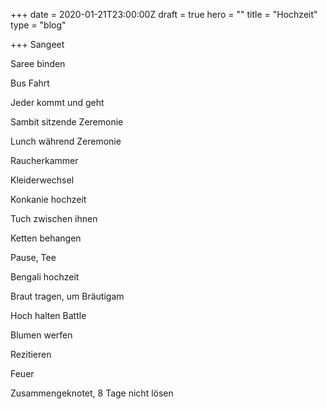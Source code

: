 +++
date = 2020-01-21T23:00:00Z
draft = true
hero = ""
title = "Hochzeit"
type = "blog"

+++
Sangeet

Saree binden

Bus Fahrt

Jeder kommt und geht

Sambit sitzende Zeremonie

Lunch während Zeremonie

Raucherkammer

Kleiderwechsel

Konkanie hochzeit

Tuch zwischen ihnen

Ketten behangen

Pause, Tee

Bengali hochzeit

Braut tragen, um Bräutigam

Hoch halten Battle

Blumen werfen

Rezitieren

Feuer

Zusammengeknotet, 8 Tage nicht lösen